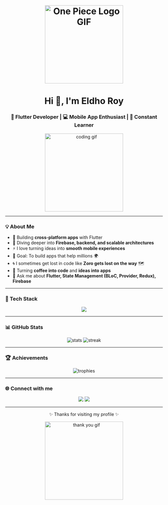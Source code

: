 <h1 align="center">
  <img src="https://raw.githubusercontent.com/Platane/snk/main/media/one-piece.gif" width="250" alt="One Piece Logo GIF">
</h1>

<h1 align="center">Hi 👋, I'm Eldho Roy</h1>
<h3 align="center">🚀 Flutter Developer | 💻 Mobile App Enthusiast | 🌱 Constant Learner</h3>

<p align="center">
  <img src="https://media.giphy.com/media/WUlplcMpOCEmTGBtBW/giphy.gif" width="250" alt="coding gif">
</p>

---

### 💡 About Me  
- 🔭 Building **cross-platform apps** with Flutter  
- 🌱 Diving deeper into **Firebase, backend, and scalable architectures**  
- ⚡ I love turning ideas into **smooth mobile experiences**  
- 🎯 Goal: To build apps that help millions 🌍  
- 🌀 I sometimes get lost in code like **Zoro gets lost on the way** 🗺️  
- 🚀 Turning **coffee into code** and **ideas into apps**  
- 💬 Ask me about **Flutter, State Management (BLoC, Provider, Redux), Firebase**  

---

### 🚀 Tech Stack  
<p align="center">
  <img src="https://skillicons.dev/icons?i=flutter,dart,firebase,git,github,androidstudio,vscode,figma" />
</p>

---

### 📊 GitHub Stats  
<p align="center">
  <img src="https://github-readme-stats.vercel.app/api?username=Eldho1234&show_icons=true&theme=radical" alt="stats" />
  <img src="https://streak-stats.demolab.com?user=Eldho1234&theme=radical" alt="streak" />
</p>

---

### 🏆 Achievements  
<p align="center">
  <img src="https://github-profile-trophy.vercel.app/?username=Eldho1234&theme=dracula&margin-w=10" alt="trophies" />
</p>

---

### 🌐 Connect with me  
<p align="center">
  <a href="www.linkedin.com/in/eldhoroy" target="_blank"><img src="https://img.shields.io/badge/-LinkedIn-%230077B5.svg?&style=for-the-badge&logo=linkedin&logoColor=white" /></a>
  <a href="mailto:eldhoroy.dev@gmail.com"><img src="https://img.shields.io/badge/-Gmail-D14836?style=for-the-badge&logo=gmail&logoColor=white" /></a>
</p>

---

<p align="center">✨ Thanks for visiting my profile ✨</p>
<p align="center">
  <img src="https://media.giphy.com/media/QvpqTCiEcwtvx6wwJK/giphy.gif" width="250" alt="thank you gif">
</p>
